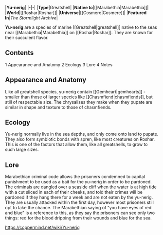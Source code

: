 |**Yu-nerig**|
|-|-|
|**Type**|Greatshell|
|**Native to**|[[Marabethia\|Marabethia]]|
|**World**|[[Roshar\|Roshar]]|
|**Universe**|[[Cosmere\|Cosmere]]|
|**Featured In**|*The Stormlight Archive*|

**Yu-nerig** are a species of marine [[Greatshell\|greatshell]] native to the seas near [[Marabethia\|Marabethia]] on [[Roshar\|Roshar]]. They are known for their succulent flavor.

## Contents

1 Appearance and Anatomy
2 Ecology
3 Lore
4 Notes


## Appearance and Anatomy
Like all greatshell species, yu-nerig contain [[Gemheart\|gemhearts]] - smaller than those of larger species like [[Chasmfiend\|chasmfiends]], but still of respectable size. The chrysalises they make when they pupate are similar in shape and texture to those of chasmfiends.

## Ecology
Yu-nerig normally live in the sea depths, and only come onto land to pupate. They also form symbiotic bonds with spren, like most creatures on Roshar. This is one of the factors that allow them, like all greatshells, to grow to such large sizes.

## Lore
Marabethian criminal code allows the prisoners condemned to capital punishment to be used as a bait for the yu-nerig in order to be pardoned. The criminals are dangled over a seaside cliff when the water is at high tide with a cut sliced in each of their cheeks, and told their crimes will be pardoned if they hang there for a week and are not eaten by the yu-nerig. They are usually attacked within the first day, however most prisoners still opt to take the chance. The Marabethian saying of "you have eyes of red and blue" is a reference to this, as they say the prisoners can see only two things: red for the blood dripping from their wounds and blue for the sea.



https://coppermind.net/wiki/Yu-nerig